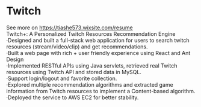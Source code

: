 # Twitch
See more on https://tiashe573.wixsite.com/resume<br />
Twitch+: A Personalized Twitch Resources Recommendation Engine <br />
·Designed and built a full-stack web application for users to search twitch resources (stream/video/clip) and get recommendations.  <br />
·Built a web page with rich + user friendly experience using React and Ant Design <br />
·Implemented RESTful APIs using Java servlets, retrieved real Twitch resources using Twitch API and stored data in MySQL. <br />
·Support login/logout and favorite collection. <br />
·Explored multiple recommendation algorithms and extracted game information from Twitch resources to implement a Content-based algorithm. <br />
·Deployed the service to AWS EC2 for better stability.

